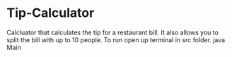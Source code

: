 # Tip-Calculator
Calcluator that calculates the tip for a restaurant bill.
It also allows you to split the bill with up to 10 people.
To run open up terminal in src folder.
java Main
